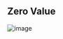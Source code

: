 ## Zero Value

![image](https://user-images.githubusercontent.com/28204484/89118239-8eee9b00-d4c1-11ea-9155-83d0f162c725.png)
